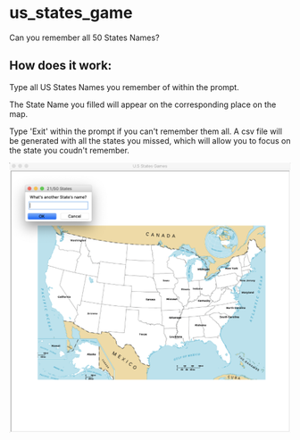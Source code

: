 # us_states_game
Can you remember all 50 States Names?


## How does it work: 

Type all US States Names you remember of within the prompt.

The State Name you filled will appear on the corresponding place on the map.

Type 'Exit' within the prompt if you can't remember them all. A csv file will be generated with all the states you missed, which will allow you to focus on the state you coudn't remember. 


![US_States_Game](US_States_Game.jpg)
